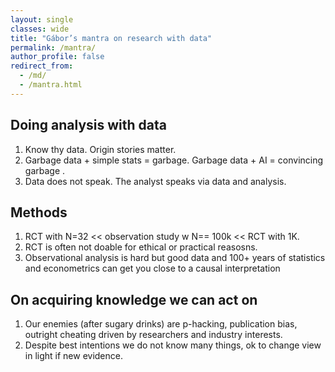 ```yaml
---
layout: single
classes: wide
title: "Gábor’s mantra on research with data"
permalink: /mantra/
author_profile: false
redirect_from:
  - /md/
  - /mantra.html
---
```


## Doing analysis with data

1. Know thy data. Origin stories matter. 
2. Garbage data + simple stats = garbage. Garbage data + AI = convincing garbage . 
3. Data does not speak. The analyst speaks via data and analysis. 

## Methods

1. RCT with N=32 << observation study w N== 100k << RCT with 1K. 
2. RCT is often not doable for ethical or practical reasosns. 
3. Observational analysis is hard but good data and 100+ years of statistics and econometrics can get you close to a causal interpretation


## On acquiring knowledge we can act on

1. Our enemies (after sugary drinks) are  p-hacking, publication bias, outright cheating driven by researchers and industry interests. 
2. Despite best intentions we do not know many things, ok to change view in light if new evidence. 

